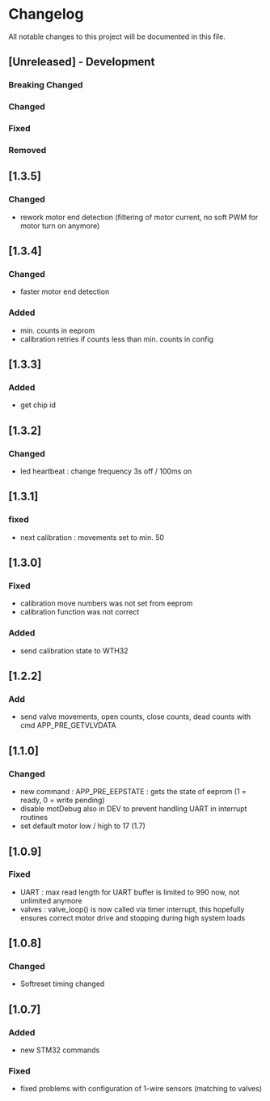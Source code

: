 # Changelog
All notable changes to this project will be documented in this file.

## [Unreleased] - Development

### Breaking Changed

### Changed

### Fixed

### Removed

## [1.3.5]
### Changed
- rework motor end detection (filtering of motor current, no soft PWM for motor turn on anymore)

## [1.3.4]
### Changed
- faster motor end detection
### Added
- min. counts in eeprom
- calibration retries if counts less than min. counts in config

## [1.3.3]
### Added
- get chip id

## [1.3.2]
### Changed
- led heartbeat : change frequency 3s off / 100ms on

## [1.3.1]
### fixed
- next calibration : movements set to min. 50

## [1.3.0]
### Fixed
- calibration move numbers was not set from eeprom
- calibration function was not correct
### Added
- send calibration state to WTH32

## [1.2.2]
### Add
- send valve movements, open counts, close counts, dead counts with cmd APP_PRE_GETVLVDATA

## [1.1.0]
### Changed
- new command : APP_PRE_EEPSTATE : gets the state of eeprom (1 = ready, 0 = write pending)
- disable motDebug also in DEV to prevent handling UART in interrupt routines
- set default motor low / high to 17 (1.7) 

## [1.0.9]
### Fixed
- UART : max read length for UART buffer is limited to 990 now, not unlimited anymore
- valves : valve_loop() is now called via timer interrupt, this hopefully ensures correct motor drive and stopping during high system loads

## [1.0.8]
### Changed
- Softreset timing changed

## [1.0.7] 
### Added
- new STM32 commands

### Fixed
- fixed problems with configuration of 1-wire sensors (matching to valves) 
